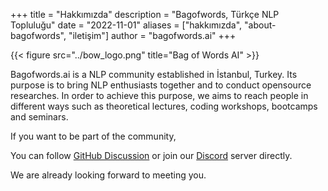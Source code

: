 +++
title = "Hakkımızda"
description = "Bagofwords, Türkçe NLP Topluluğu"
date = "2022-11-01"
aliases = ["hakkımızda", "about-bagofwords", "iletişim"]
author = "bagofwords.ai"
+++

{{< figure src="../bow_logo.png" title="Bag of Words AI" >}}

Bagofwords.ai is a NLP community established in İstanbul, Turkey. Its purpose is to bring NLP enthusiasts together and to conduct opensource researches. In order to achieve this  purpose, we aims to reach people in different ways such as theoretical lectures, coding workshops, bootcamps and seminars.

If you want to be part of the community,

You can follow [GitHub Discussion](https://github.com/BagofWordsai/bagofwordsai.github.io/discussions) or join our [Discord](https://discord.gg/fURbQYqhpW) server directly. 

We are already looking forward to meeting you.